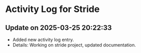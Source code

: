 # Activity Log for Stride

## Update on 2025-03-25 20:22:33
- Added new activity log entry.
- Details: Working on stride project, updated documentation.

